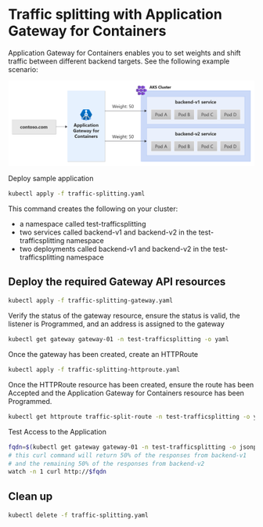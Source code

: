 # Traffic splitting with Application Gateway for Containers

Application Gateway for Containers enables you to set weights and shift traffic between different backend targets. See the following example scenario:

![Traffic splitting](./traffic-splitting.png)

Deploy sample application

```bash
kubectl apply -f traffic-splitting.yaml
```

This command creates the following on your cluster:

* a namespace called test-trafficsplitting
* two services called backend-v1 and backend-v2 in the test-trafficsplitting namespace
* two deployments called backend-v1 and backend-v2 in the test-trafficsplitting namespace

## Deploy the required Gateway API resources

```bash
kubectl apply -f traffic-splitting-gateway.yaml
```

Verify the status of the gateway resource, ensure the status is valid, the listener is Programmed, and an address is assigned to the gateway

```bash
kubectl get gateway gateway-01 -n test-trafficsplitting -o yaml
```

Once the gateway has been created, create an HTTPRoute

```bash
kubectl apply -f traffic-splitting-httproute.yaml
```

Once the HTTPRoute resource has been created, ensure the route has been Accepted and the Application Gateway for Containers resource has been Programmed.

```bash
kubectl get httproute traffic-split-route -n test-trafficsplitting -o yaml
```

Test Access to the Application

```bash
fqdn=$(kubectl get gateway gateway-01 -n test-trafficsplitting -o jsonpath='{.status.addresses[0].value}')
# this curl command will return 50% of the responses from backend-v1
# and the remaining 50% of the responses from backend-v2
watch -n 1 curl http://$fqdn
```

## Clean up

```bash
kubectl delete -f traffic-splitting.yaml
```
